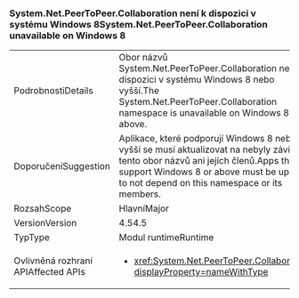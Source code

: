### <a name="systemnetpeertopeercollaboration-unavailable-on-windows-8"></a><span data-ttu-id="c0e02-101">System.Net.PeerToPeer.Collaboration není k dispozici v systému Windows 8</span><span class="sxs-lookup"><span data-stu-id="c0e02-101">System.Net.PeerToPeer.Collaboration unavailable on Windows 8</span></span>

|   |   |
|---|---|
|<span data-ttu-id="c0e02-102">Podrobnosti</span><span class="sxs-lookup"><span data-stu-id="c0e02-102">Details</span></span>|<span data-ttu-id="c0e02-103">Obor názvů System.Net.PeerToPeer.Collaboration není k dispozici v systému Windows 8 nebo vyšší.</span><span class="sxs-lookup"><span data-stu-id="c0e02-103">The System.Net.PeerToPeer.Collaboration namespace is unavailable on Windows 8 or above.</span></span>|
|<span data-ttu-id="c0e02-104">Doporučení</span><span class="sxs-lookup"><span data-stu-id="c0e02-104">Suggestion</span></span>|<span data-ttu-id="c0e02-105">Aplikace, které podporují Windows 8 nebo vyšší se musí aktualizovat na nebyly závislé na tento obor názvů ani jejích členů.</span><span class="sxs-lookup"><span data-stu-id="c0e02-105">Apps that support Windows 8 or above must be updated to not depend on this namespace or its members.</span></span>|
|<span data-ttu-id="c0e02-106">Rozsah</span><span class="sxs-lookup"><span data-stu-id="c0e02-106">Scope</span></span>|<span data-ttu-id="c0e02-107">Hlavní</span><span class="sxs-lookup"><span data-stu-id="c0e02-107">Major</span></span>|
|<span data-ttu-id="c0e02-108">Version</span><span class="sxs-lookup"><span data-stu-id="c0e02-108">Version</span></span>|<span data-ttu-id="c0e02-109">4.5</span><span class="sxs-lookup"><span data-stu-id="c0e02-109">4.5</span></span>|
|<span data-ttu-id="c0e02-110">Typ</span><span class="sxs-lookup"><span data-stu-id="c0e02-110">Type</span></span>|<span data-ttu-id="c0e02-111">Modul runtime</span><span class="sxs-lookup"><span data-stu-id="c0e02-111">Runtime</span></span>|
|<span data-ttu-id="c0e02-112">Ovlivněná rozhraní API</span><span class="sxs-lookup"><span data-stu-id="c0e02-112">Affected APIs</span></span>|<ul><li><xref:System.Net.PeerToPeer.Collaboration?displayProperty=nameWithType></li></ul>|

